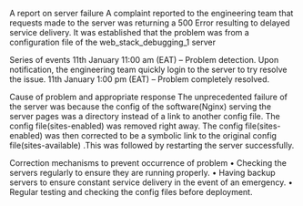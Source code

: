 A report on server failure
A complaint reported to the engineering team that requests made to the server was returning a 500 Error resulting to delayed service delivery. It was established that the problem was from a configuration file of the web_stack_debugging_1 server

Series of events
11th January 11:00 am (EAT) – Problem detection. Upon notification, the engineering team quickly login to the server to try resolve the issue.
11th January 1:00 pm (EAT) – Problem completely resolved.

Cause of problem and appropriate response
The unprecedented failure of the server was because the config of the software(Nginx) serving the server pages was a directory instead of a link to another config file. The config file(sites-enabled) was removed right away. The config file(sites-enabled) was then corrected to be a symbolic link to the original config file(sites-available) .This was followed by restarting the server successfully.

Correction mechanisms to prevent occurrence of problem
•	Checking the servers regularly to ensure they are running properly.
•	Having backup servers to ensure constant service delivery  in the event of an emergency.
•	Regular testing and checking the config files before deployment.

